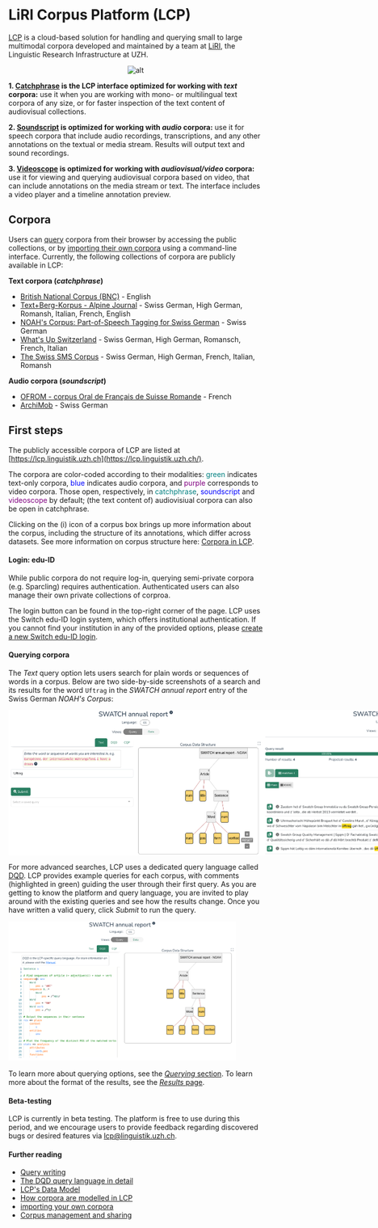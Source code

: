 # LiRI Corpus Platform (LCP)

[LCP](https://www.liri.uzh.ch/en/services/LiRI-Corpus-Platform-LCP.html) is a cloud-based solution for handling and querying small to large multimodal corpora developed and maintained by a team at [LiRI](https://www.liri.uzh.ch/en.html), the Linguistic Research Infrastructure at UZH.

<p align="center"> <!-- Doesnt work, I wanted to center it, but it's not that important -->
  <img src="images/Doors_interface_Functionalities.png" alt="alt" width="550"/>
</p>

**1. [Catchphrase](catchphrase.md) is the LCP interface optimized for working with _text_ corpora:** use it when you are working with mono- or multilingual text corpora of any size, or for faster inspection of the text content of audiovisual collections.

**2. [Soundscript](soundscript.md) is optimized for working with _audio_ corpora:** use it for speech corpora that include audio recordings, transcriptions, and any other annotations on the textual or media stream. Results will output text and sound recordings.

**3. [Videoscope](videoscope.md) is optimized for working with _audiovisual/video_ corpora:** use it for viewing and querying audiovisual corpora based on video, that can include annotations on the media stream or text. The interface includes a video player and a timeline annotation preview.

## Corpora

Users can [query](querying.md) corpora from their browser by accessing the public collections, or by [importing their own corpora](importing.md) using a command-line interface. Currently, the following collections of corpora are publicly available in LCP:

**Text corpora (_catchphrase_)**

- [British National Corpus (BNC)](http://www.natcorp.ox.ac.uk/) - English
- [Text+Berg-Korpus - Alpine Journal](http://textberg.ch/site/de/willkommen/) - Swiss German, High German, Romansh, Italian, French, English
- [NOAH's Corpus: Part-of-Speech Tagging for Swiss German](https://noe-eva.github.io/NOAH-Corpus/) - Swiss German
- [What's Up Switzerland](https://whatsup.linguistik.uzh.ch/start) - Swiss German, High German, Romansch, French, Italian
- [The Swiss SMS Corpus](https://sms.linguistik.uzh.ch/) - Swiss German, High German, French, Italian, Romansh

**Audio corpora (_soundscript_)**

- [OFROM - corpus Oral de Français de Suisse Romande](https://ofrom.unine.ch/) - French
- [ArchiMob](https://doi.org/10.48656/496p-3w34) - Swiss German

## First steps

The publicly accessible corpora of LCP are listed at [https://lcp.linguistik.uzh.ch](https://lcp.linguistik.uzh.ch/).
<!-- This screenshot shows the current selection, though more corpora will be made available over time.

<p align="center">
  <img src="manual/images/landing_page_beforelogin.png" alt="alt" width="550"/>
</p> -->

The corpora are color-coded according to their modalities: <span style='color: teal;'>green</span> indicates text-only corpora, <span style='color: blue;'>blue</span> indicates audio corpora, and <span style='color: purple;'>purple</span> corresponds to video corpora. Those open, respectively, in <span style='color: teal;'>catchphrase</span>, <span style='color: blue;'>soundscript</span> and <span style='color: purple;'>videoscope</span> by default; (the text content of) audiovisiual corpora can also be open in catchphrase.

Clicking on the (i) icon of a corpus box brings up more information about the corpus, including the structure of its annotations, which differ across datasets. See more information on corpus structure here: [Corpora in LCP](corpora_in_lcp.md).

#### Login: edu-ID

While public corpora do not require log-in, querying semi-private corpora (e.g. Sparcling) requires authentication. Authenticated users can also manage their own private collections of corproa.

The login button can be found in the top-right corner of the page. LCP uses the Switch edu-ID login system, which offers institutional authentication. If you cannot find your institution in any of the provided options, please [create a new Switch edu-ID login](https://eduid.ch/registration).

#### Querying corpora

The _Text_ query option lets users search for plain words or sequences of words in a corpus. Below are two side-by-side screenshots of a search and its results for the word `Uftrag` in the _SWATCH annual report_ entry of the Swiss German _NOAH's Corpus_:

<p style='display: flex;'>
  <img src="images/example_text_query_in_corpus.png" alt="Plain text search for Uftrag" width="650"/>
  <img src="images/example_text_results.png" alt="Results for occurrences of Uftrag" width="650"/>
</p>

For more advanced searches, LCP uses a dedicated query language called [DQD](dqd.md). LCP provides example queries for each corpus, with comments (highlighted in green) guiding the user through their first query. As you are getting to know the platform and query language, you are invited to play around with the existing queries and see how the results change. Once you have written a valid query, click *Submit* to run the query.

<p>
  <img src="images/example_dqd_query_in_corpus.png" alt="Defualt DQD query looking for ART ADJ NN VERB" width="450"/>
</p>


To learn more about querying options, see the [*Querying* section](querying.md). To learn more about the format of the results, see the [*Results* page](lcp_results.md).



#### Beta-testing

LCP is currently in beta testing. The platform is free to use during this period, and we encourage users to provide feedback regarding discovered bugs or desired features via [lcp@linguistik.uzh.ch](mailto:lcp@linguistik.uzh.ch).


#### Further reading

* [Query writing](querying.md)
* [The DQD query language in detail](dqd.md)
* [LCP's Data Model](model.md)
* [How corpora are modelled in LCP](corpora_in_lcp.md)
* [importing your own corpora](importing.md)
* [Corpus management and sharing](corpus_management.md)


